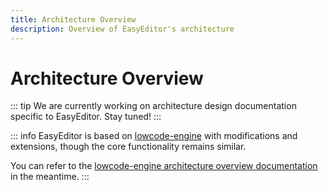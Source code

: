 ```yaml
---
title: Architecture Overview
description: Overview of EasyEditor's architecture
---
```


# Architecture Overview

::: tip
We are currently working on architecture design documentation specific to EasyEditor. Stay tuned!
:::

::: info
EasyEditor is based on [lowcode-engine](https://github.com/alibaba/lowcode-engine) with modifications and extensions, though the core functionality remains similar.

You can refer to the [lowcode-engine architecture overview documentation](https://lowcode-engine.cn/site/docs/guide/design/summary) in the meantime.
:::


